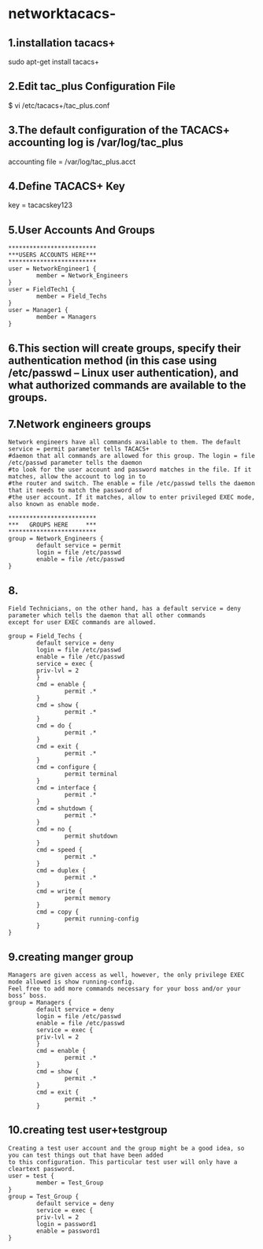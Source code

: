 # networktacacs-

## 1.installation tacacs+
sudo apt-get install tacacs+

## 2.Edit tac_plus Configuration File
$ vi /etc/tacacs+/tac_plus.conf

## 3.The default configuration of the TACACS+ accounting log is /var/log/tac_plus
accounting file = /var/log/tac_plus.acct

## 4.Define TACACS+ Key
key = tacacskey123

## 5.User Accounts And Groups
```
*************************
***USERS ACCOUNTS HERE***
*************************
user = NetworkEngineer1 {
        member = Network_Engineers
}
user = FieldTech1 {
        member = Field_Techs
}
user = Manager1 {
        member = Managers
}
```

## 6.This section will create groups, specify their authentication method (in this case using /etc/passwd – Linux user authentication), and what authorized commands are available to the groups.

## 7.Network engineers groups 
```
Network engineers have all commands available to them. The default service = permit parameter tells TACACS+ 
#daemon that all commands are allowed for this group. The login = file /etc/passwd parameter tells the daemon 
#to look for the user account and password matches in the file. If it matches, allow the account to log in to 
#the router and switch. The enable = file /etc/passwd tells the daemon that it needs to match the password of 
#the user account. If it matches, allow to enter privileged EXEC mode, also known as enable mode.

*************************
***   GROUPS HERE     ***
*************************
group = Network_Engineers {
        default service = permit
        login = file /etc/passwd
        enable = file /etc/passwd
}
```

## 8.
```
Field Technicians, on the other hand, has a default service = deny parameter which tells the daemon that all other commands 
except for user EXEC commands are allowed. 

group = Field_Techs {
        default service = deny
        login = file /etc/passwd
        enable = file /etc/passwd
        service = exec {
        priv-lvl = 2
        }
        cmd = enable {
                permit .*
        }
        cmd = show {
                permit .*
        }
        cmd = do {
                permit .*
        }
        cmd = exit {
                permit .*
        }
        cmd = configure {
                permit terminal
        }
        cmd = interface {
                permit .*
        }
        cmd = shutdown {
                permit .*
        }
        cmd = no {
                permit shutdown
        }
        cmd = speed {
                permit .*
        }
        cmd = duplex {
                permit .*
        }
        cmd = write {
                permit memory
        }
        cmd = copy {
                permit running-config
        }
}
```

## 9.creating manger group
```
Managers are given access as well, however, the only privilege EXEC mode allowed is show running-config. 
Feel free to add more commands necessary for your boss and/or your boss’ boss.
group = Managers {
        default service = deny
        login = file /etc/passwd
        enable = file /etc/passwd
        service = exec {
        priv-lvl = 2
        }
        cmd = enable {
                permit .*
        }
        cmd = show {
                permit .*
        }
        cmd = exit {
                permit .*
        }
   ```
   
## 10.creating test user+testgroup
```
Creating a test user account and the group might be a good idea, so you can test things out that have been added 
to this configuration. This particular test user will only have a cleartext password.        
user = test {
        member = Test_Group
}
group = Test_Group {
        default service = deny
        service = exec {
        priv-lvl = 2
        login = password1
        enable = password1
}
```
